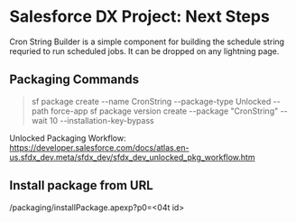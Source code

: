 # Salesforce DX Project: Next Steps

Cron String Builder is a simple component for building the schedule string requried to run scheduled jobs.  It can be dropped on any lightning page.

## Packaging Commands

> sf package create --name CronString --package-type Unlocked --path force-app
> sf package version create --package "CronString" --wait 10 --installation-key-bypass

Unlocked Packaging Workflow: https://developer.salesforce.com/docs/atlas.en-us.sfdx_dev.meta/sfdx_dev/sfdx_dev_unlocked_pkg_workflow.htm

## Install package from URL
<url>/packaging/installPackage.apexp?p0=<04t id>
